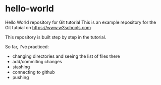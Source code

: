 # hello-world
Hello World repository for Git tutorial
This is an example repository for the Git tutoial on https://www.w3schools.com

This repository is built step by step in the tutorial.

So far, I've practiced:
- changing directories and seeing the list of files there
- add/commiting changes
- stashing
- connecting to github
- pushing
